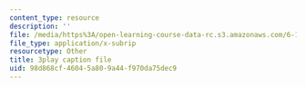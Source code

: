 ```yaml
---
content_type: resource
description: ''
file: /media/https%3A/open-learning-course-data-rc.s3.amazonaws.com/6-189-multicore-programming-primer-january-iap-2007/98d868cf46045a809a44f970da75dec9_f2_lvRuqp50.vtt
file_type: application/x-subrip
resourcetype: Other
title: 3play caption file
uid: 98d868cf-4604-5a80-9a44-f970da75dec9
---
```

